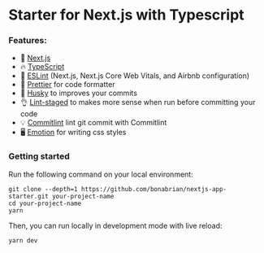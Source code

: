 # Starter for Next.js with Typescript

### Features:

- 🚀 [Next.js](https://nextjs.org)
- 🔥 [TypeScript](https://www.typescriptlang.org)
- 🔖 [ESLint](https://eslint.org) (Next.js, Next.js Core Web Vitals, and Airbnb configuration)
- 💖 [Prettier](https://prettier.io) for code formatter
- 🦊 [Husky](https://typicode.github.io/husky) to improves your commits
- 👌 [Lint-staged](https://github.com/okonet/lint-staged) to makes more sense when run before committing your code
- 💡 [Commitlint](https://commitlint.js.org) lint git commit with Commitlint
- 🖥️ [Emotion](https://emotion.sh) for writing css styles

### Getting started

Run the following command on your local environment:

```shell
git clone --depth=1 https://github.com/bonabrian/nextjs-app-starter.git your-project-name
cd your-project-name
yarn
```

Then, you can run locally in development mode with live reload:

```shell
yarn dev
```
